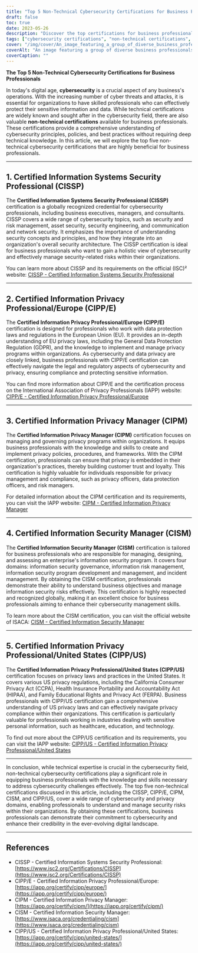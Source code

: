 ```yaml
---
title: "Top 5 Non-Technical Cybersecurity Certifications for Business Professionals"
draft: false
toc: true
date: 2023-05-26
description: "Discover the top certifications for business professionals to enhance cybersecurity skills and protect sensitive data."
tags: ["cybersecurity certifications", "non-technical certifications", "business professionals", "information security", "privacy management", "cybersecurity skills", "data protection", "certification programs", "CISSP", "CIPP E", "CIPM", "CISM", "CIPP US", "security governance", "privacy regulations", "compliance", "risk management", "information privacy", "business security", "data privacy"]
cover: "/img/cover/An_image_featuring_a_group_of_diverse_business_professional.png"
coverAlt: "An image featuring a group of diverse business professionals collaborating on a digital platform with lock icons symbolizing cybersecurity."
coverCaption: ""
---
```


**The Top 5 Non-Technical Cybersecurity Certifications for Business Professionals**

In today's digital age, **cybersecurity** is a crucial aspect of any business's operations. With the increasing number of cyber threats and attacks, it is essential for organizations to have skilled professionals who can effectively protect their sensitive information and data. While technical certifications are widely known and sought after in the cybersecurity field, there are also valuable **non-technical certifications** available for business professionals. These certifications provide a comprehensive understanding of cybersecurity principles, policies, and best practices without requiring deep technical knowledge. In this article, we will explore the top five non-technical cybersecurity certifications that are highly beneficial for business professionals.

______

## 1. Certified Information Systems Security Professional (CISSP)

The **Certified Information Systems Security Professional (CISSP)** certification is a globally recognized credential for cybersecurity professionals, including business executives, managers, and consultants. CISSP covers a wide range of cybersecurity topics, such as security and risk management, asset security, security engineering, and communication and network security. It emphasizes the importance of understanding security concepts and principles, and how they integrate into an organization's overall security architecture. The CISSP certification is ideal for business professionals who want to gain a holistic view of cybersecurity and effectively manage security-related risks within their organizations.

You can learn more about CISSP and its requirements on the official (ISC)² website: [CISSP - Certified Information Systems Security Professional](https://www.isc2.org/Certifications/CISSP)

______

## 2. Certified Information Privacy Professional/Europe (CIPP/E)

The **Certified Information Privacy Professional/Europe (CIPP/E)** certification is designed for professionals who work with data protection laws and regulations in the European Union (EU). It provides an in-depth understanding of EU privacy laws, including the General Data Protection Regulation (GDPR), and the knowledge to implement and manage privacy programs within organizations. As cybersecurity and data privacy are closely linked, business professionals with CIPP/E certification can effectively navigate the legal and regulatory aspects of cybersecurity and privacy, ensuring compliance and protecting sensitive information.

You can find more information about CIPP/E and the certification process on the International Association of Privacy Professionals (IAPP) website: [CIPP/E - Certified Information Privacy Professional/Europe](https://iapp.org/certify/cipp/europe/)

______

## 3. Certified Information Privacy Manager (CIPM)

The **Certified Information Privacy Manager (CIPM)** certification focuses on managing and governing privacy programs within organizations. It equips business professionals with the knowledge and skills to create and implement privacy policies, procedures, and frameworks. With the CIPM certification, professionals can ensure that privacy is embedded in their organization's practices, thereby building customer trust and loyalty. This certification is highly valuable for individuals responsible for privacy management and compliance, such as privacy officers, data protection officers, and risk managers.

For detailed information about the CIPM certification and its requirements, you can visit the IAPP website: [CIPM - Certified Information Privacy Manager](https://iapp.org/certify/cipm/)

______

## 4. Certified Information Security Manager (CISM)

The **Certified Information Security Manager (CISM)** certification is tailored for business professionals who are responsible for managing, designing, and assessing an enterprise's information security program. It covers four domains: information security governance, information risk management, information security program development and management, and incident management. By obtaining the CISM certification, professionals demonstrate their ability to understand business objectives and manage information security risks effectively. This certification is highly respected and recognized globally, making it an excellent choice for business professionals aiming to enhance their cybersecurity management skills.

To learn more about the CISM certification, you can visit the official website of ISACA: [CISM - Certified Information Security Manager](https://www.isaca.org/credentialing/cism)

______

## 5. Certified Information Privacy Professional/United States (CIPP/US)

The **Certified Information Privacy Professional/United States (CIPP/US)** certification focuses on privacy laws and practices in the United States. It covers various US privacy regulations, including the California Consumer Privacy Act (CCPA), Health Insurance Portability and Accountability Act (HIPAA), and Family Educational Rights and Privacy Act (FERPA). Business professionals with CIPP/US certification gain a comprehensive understanding of US privacy laws and can effectively navigate privacy compliance within their organizations. This certification is particularly valuable for professionals working in industries dealing with sensitive personal information, such as healthcare, education, and technology.

To find out more about the CIPP/US certification and its requirements, you can visit the IAPP website: [CIPP/US - Certified Information Privacy Professional/United States](https://iapp.org/certify/cipp/united-states/)

______

In conclusion, while technical expertise is crucial in the cybersecurity field, non-technical cybersecurity certifications play a significant role in equipping business professionals with the knowledge and skills necessary to address cybersecurity challenges effectively. The top five non-technical certifications discussed in this article, including the CISSP, CIPP/E, CIPM, CISM, and CIPP/US, cover a wide range of cybersecurity and privacy domains, enabling professionals to understand and manage security risks within their organizations. By obtaining these certifications, business professionals can demonstrate their commitment to cybersecurity and enhance their credibility in the ever-evolving digital landscape.

______

## References

- CISSP - Certified Information Systems Security Professional: [https://www.isc2.org/Certifications/CISSP](https://www.isc2.org/Certifications/CISSP)
- CIPP/E - Certified Information Privacy Professional/Europe: [https://iapp.org/certify/cipp/europe/](https://iapp.org/certify/cipp/europe/)
- CIPM - Certified Information Privacy Manager: [https://iapp.org/certify/cipm/](https://iapp.org/certify/cipm/)
- CISM - Certified Information Security Manager: [https://www.isaca.org/credentialing/cism](https://www.isaca.org/credentialing/cism)
- CIPP/US - Certified Information Privacy Professional/United States: [https://iapp.org/certify/cipp/united-states/](https://iapp.org/certify/cipp/united-states/)
